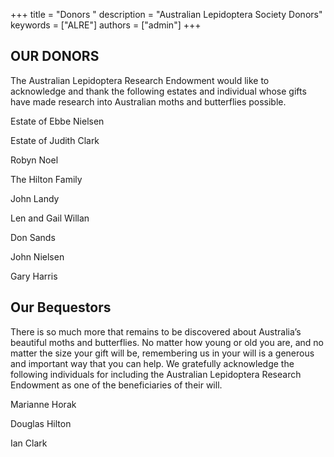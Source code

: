 +++
title = "Donors "
description = "Australian Lepidoptera Society Donors"
keywords = ["ALRE"]
authors = ["admin"]
+++

## OUR DONORS

The Australian Lepidoptera Research Endowment would like to acknowledge and thank the following estates and individual whose gifts have made research into Australian moths and butterflies possible.


Estate of Ebbe Nielsen

Estate of Judith Clark

Robyn Noel

The Hilton Family

John Landy

Len and Gail Willan

Don Sands

John Nielsen

Gary Harris




## Our Bequestors

There is so much more that remains to be discovered about Australia’s beautiful moths and butterflies. No matter how young or old you are, and no matter the size your gift will be, remembering us in your will is a generous and important way that you can help. We gratefully acknowledge the following individuals for including the Australian Lepidoptera Research Endowment as one of the beneficiaries of their will.

Marianne Horak

Douglas Hilton

Ian Clark

